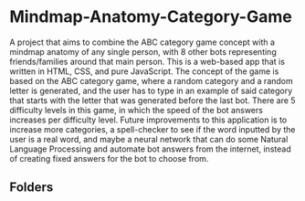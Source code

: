 # Mindmap-Anatomy-Category-Game
A project that aims to combine the ABC category game concept with a mindmap anatomy of any single person, with 8 other bots representing friends/families around that 
main person. This is a web-based app that is written in HTML, CSS, and pure JavaScript. The concept of the game is based on the ABC category game, where a random category
and a random letter is generated, and the user has to type in an example of said category that starts with the letter that was generated before the last bot. There are 5
difficulty levels in this game, in which the speed of the bot answers increases per difficulty level. Future improvements to this application is to increase more categories,
a spell-checker to see if the word inputted by the user is a real word, and maybe a neural network that can do some Natural Language Processing and automate bot answers from
the internet, instead of creating fixed answers for the bot to choose from.

<h2>Folders</h2>
